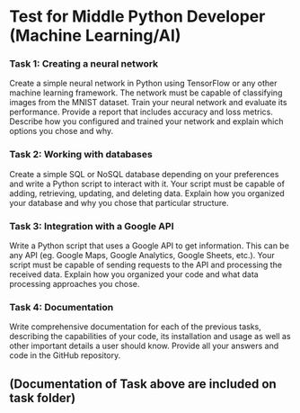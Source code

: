# Test for Middle Python Developer (Machine Learning/AI) 

### Task 1: Creating a neural network 
Create a simple neural network in Python using TensorFlow or any other machine learning framework. The network must be capable of classifying images from the MNIST dataset. 
Train your neural network and evaluate its performance. Provide a report that includes accuracy and loss metrics. 
Describe how you configured and trained your network and explain which options you chose and why. 

### Task 2: Working with databases 
Create a simple SQL or NoSQL database depending on your preferences and write a Python script to interact with it. 
Your script must be capable of adding, retrieving, updating, and deleting data. Explain how you organized your database and why you chose that particular structure. 

### Task 3: Integration with a Google API 
Write a Python script that uses a Google API to get information. This can be any API (eg. Google Maps, Google Analytics, Google Sheets, etc.). 
Your script must be capable of sending requests to the API and processing the received data. 
Explain how you organized your code and what data processing approaches you chose. 

### Task 4: Documentation 
Write comprehensive documentation for each of the previous tasks, describing the capabilities of your code, its installation and usage as well as other important details a user should know. 
Provide all your answers and code in the GitHub repository. 
## (Documentation of Task above are included on task folder)

